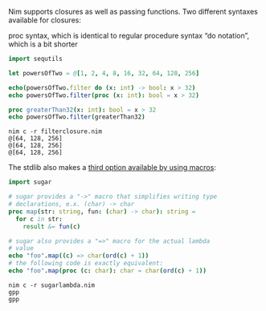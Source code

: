 Nim supports closures as well as passing functions. Two different syntaxes available for closures:

proc syntax, which is identical to regular procedure syntax
“do notation”, which is a bit shorter
```nim
import sequtils

let powersOfTwo = @[1, 2, 4, 8, 16, 32, 64, 128, 256]

echo(powersOfTwo.filter do (x: int) -> bool: x > 32)
echo powersOfTwo.filter(proc (x: int): bool = x > 32)

proc greaterThan32(x: int): bool = x > 32
echo powersOfTwo.filter(greaterThan32)
```

```
nim c -r filterclosure.nim
@[64, 128, 256]
@[64, 128, 256]
@[64, 128, 256]
```

The stdlib also makes a [third option available by using macros](https://nim-lang.org/docs/sugar.html):
```nim 
import sugar

# sugar provides a "->" macro that simplifies writing type
# declarations, e.x. (char) -> char
proc map(str: string, fun: (char) -> char): string =
  for c in str:
    result &= fun(c)

# sugar also provides a "=>" macro for the actual lambda
# value
echo "foo".map((c) => char(ord(c) + 1))
# the following code is exactly equivalent:
echo "foo".map(proc (c: char): char = char(ord(c) + 1))
```

```
nim c -r sugarlambda.nim
gpp
gpp
```